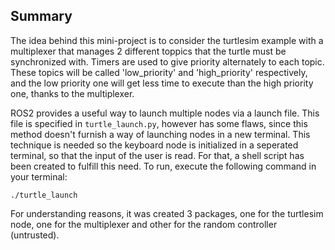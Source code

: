 ## Summary

The idea behind this mini-project is to consider the turtlesim example with a multiplexer that manages 2 different toppics that the turtle must be synchronized with. Timers are used to give priority alternately to each topic.
These topics will be called 'low\_priority' and 'high\_priority' respectively, and the low priority one will get less time to execute than the high priority one, thanks to the multiplexer.

ROS2 provides a useful way to launch multiple nodes via a launch file. This file is specified in `turtle_launch.py`, however has some flaws, since this method doesn't furnish a way of launching nodes in a new terminal. This technique is needed so the keyboard node is initialized in a seperated terminal, so that the input of the user is read.
For that, a shell script has been created to fulfill this need. To run, execute the following command in your terminal:
```
./turtle_launch
```

For understanding reasons, it was created 3 packages, one for the turtlesim node, one for the multiplexer and other for the random controller (untrusted).
